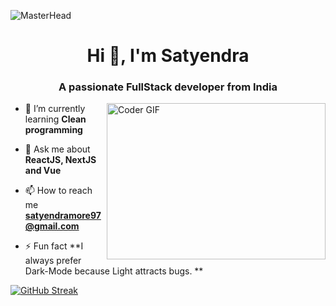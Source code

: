 ![MasterHead](https://user-images.githubusercontent.com/61475220/96919833-f701bb80-14c9-11eb-8eea-1c46ba92b906.jpg)
<h1 align="center">Hi 👋, I'm Satyendra</h1>
<h3 align="center">A passionate FullStack developer from India</h3>
<img align="right" alt="Coder GIF" height=250 width=350 src="https://magiccopy.xyz/assets/images/hadder.gif" />

- 🌱 I’m currently learning **Clean programming**

- 💬 Ask me about **ReactJS, NextJS and Vue**

- 📫 How to reach me **satyendramore97@gmail.com**

- ⚡ Fun fact **I always prefer Dark-Mode because Light attracts bugs. **

[![GitHub Streak](http://github-readme-streak-stats.herokuapp.com?user=moresatyendra&theme=dark&background=000000)](https://git.io/streak-stats)
